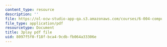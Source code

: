```yaml
---
content_type: resource
description: ''
file: https://ol-ocw-studio-app-qa.s3.amazonaws.com/courses/6-004-computation-structures-spring-2017/8097f5f0f18fbca49cdbfb064a33306e_d4Auh7uWEjY.pdf
file_type: application/pdf
resourcetype: Document
title: 3play pdf file
uid: 8097f5f0-f18f-bca4-9cdb-fb064a33306e
---
```

